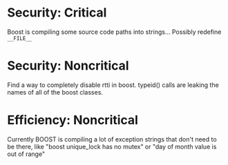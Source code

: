 Security: Critical
========

Boost is compiling some source code paths into strings... Possibly
redefine `__FILE__`


Security: Noncritical
=====================

Find a way to completely disable rtti in boost. typeid() calls are
leaking the names of all of the boost classes.


Efficiency: Noncritical
==================

Currently BOOST is compiling a lot of exception strings that don't need
to be there, like "boost unique_lock has no mutex" or "day of month
value is out of range"
